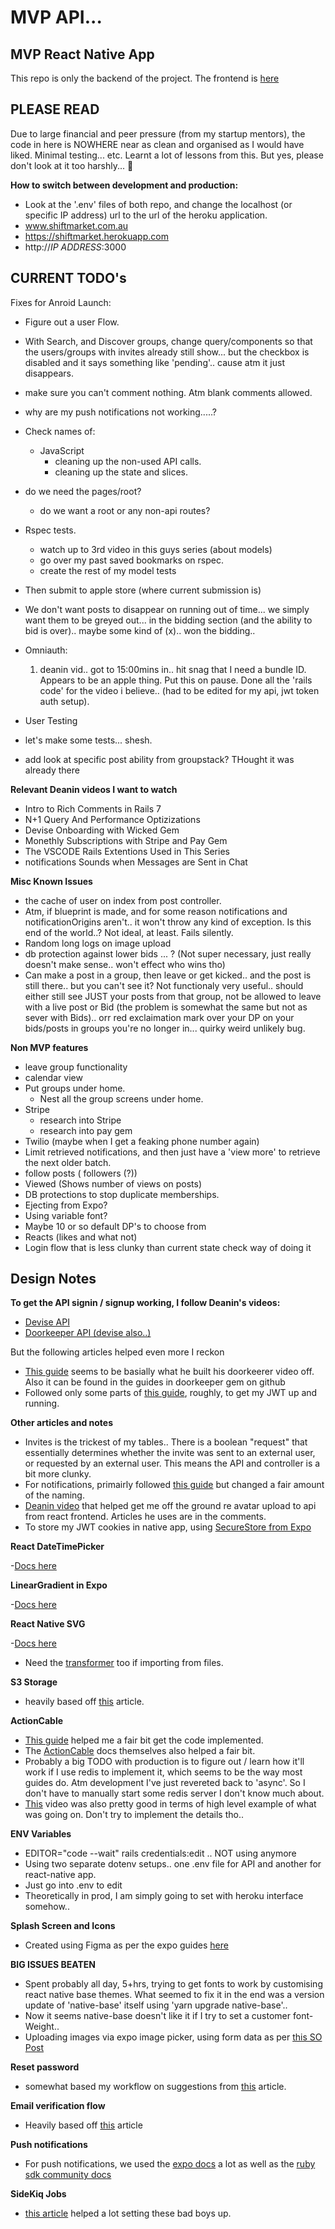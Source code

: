# MVP API...

## MVP React Native App

This repo is only the backend of the project. The frontend is [here](https://github.com/macla7/materialUI)

## PLEASE READ

Due to large financial and peer pressure (from my startup mentors), the code in here is NOWHERE near as clean and organised as I would have liked. Minimal testing... etc. Learnt a lot of lessons from this. But yes, please don't look at it too harshly... 🙂

**How to switch between development and production:**

- Look at the '.env' files of both repo, and change the localhost (or specific IP address) url to the url of the heroku application.
- www.shiftmarket.com.au
- https://shiftmarket.herokuapp.com
- http://_IP ADDRESS_:3000

## CURRENT TODO's

Fixes for Anroid Launch:

- Figure out a user Flow.
- With Search, and Discover groups, change query/components so that the users/groups with invites already still show... but the checkbox is disabled and it says something like 'pending'.. cause atm it just disappears.
- make sure you can't comment nothing. Atm blank comments allowed.
- why are my push notifications not working.....?
- Check names of:
  - JavaScript
    - cleaning up the non-used API calls.
    - cleaning up the state and slices.
- do we need the pages/root?
  - do we want a root or any non-api routes?
- Rspec tests.
  - watch up to 3rd video in this guys series (about models)
  - go over my past saved bookmarks on rspec.
  - create the rest of my model tests
- Then submit to apple store (where current submission is)
- We don't want posts to disappear on running out of time... we simply want them to be greyed out... in the bidding section (and the ability to bid is over).. maybe some kind of (x).. won the bidding..
- Omniauth:

  1. deanin vid.. got to 15:00mins in.. hit snag that I need a bundle ID. Appears to be an apple thing. Put this on pause. Done all the 'rails code' for the video i believe.. (had to be edited for my api, jwt token auth setup).

- User Testing
- let's make some tests... shesh.
- add look at specific post ability from groupstack? THought it was already there

**Relevant Deanin videos I want to watch**

- Intro to Rich Comments in Rails 7
- N+1 Query And Performance Optizizations
- Devise Onboarding with Wicked Gem
- Monethly Subscriptions with Stripe and Pay Gem
- The VSCODE Rails Extentions Used in This Series
- notifications Sounds when Messages are Sent in Chat

**Misc Known Issues**

- the cache of user on index from post controller.
- Atm, if blueprint is made, and for some reason notifications and notificationOrigins aren't.. it won't throw any kind of exception. Is this end of the world..? Not ideal, at least. Fails silently.
- Random long logs on image upload
- db protection against lower bids ... ? (Not super necessary, just really doesn't make sense.. won't effect who wins tho)
- Can make a post in a group, then leave or get kicked.. and the post is still there.. but you can't see it? Not functionaly very useful.. should either still see JUST your posts from that group, not be allowed to leave with a live post or Bid (the problem is somewhat the same but not as sever with Bids).. orr red exclaimation mark over your DP on your bids/posts in groups you're no longer in... quirky weird unlikely bug.

**Non MVP features**

- leave group functionality
- calendar view
- Put groups under home.
  - Nest all the group screens under home.
- Stripe
  - research into Stripe
  - research into pay gem
- Twilio (maybe when I get a feaking phone number again)
- Limit retrieved notifications, and then just have a 'view more' to retrieve the next older batch.
- follow posts ( followers (?))
- Viewed (Shows number of views on posts)
- DB protections to stop duplicate memberships.
- Ejecting from Expo?
- Using variable font?
- Maybe 10 or so default DP's to choose from
- Reacts (likes and what not)
- Login flow that is less clunky than current state check way of doing it

## Design Notes

**To get the API signin / signup working, I follow Deanin's videos:**

- [Devise API](https://www.youtube.com/watch?v=PqizV5l1yFE&ab_channel=Deanin)
- [Doorkeeper API (devise also..)](https://www.youtube.com/watch?v=Kwm4Edvlqhw&ab_channel=Deanin)

But the following articles helped even more I reckon

- [This guide](https://rubyyagi.com/rails-api-authentication-devise-doorkeeper/) seems to be basially what he built his doorkeerer video off. Also it can be found in the guides in doorkeeper gem on github
- Followed only some parts of [this guide](https://www.bluebash.co/blog/rails-6-7-api-authentication-with-jwt/), roughly, to get my JWT up and running.

**Other articles and notes**

- Invites is the trickest of my tables.. There is a boolean "request" that essentially determines whether the invite was sent to an external user, or requested by an external user. This means the API and controller is a bit more clunky.
- For notifications, primairly followed [this guide](https://tannguyenit95.medium.com/designing-a-notification-system-1da83ca971bc) but changed a fair amount of the naming.
- [Deanin video](https://www.youtube.com/watch?v=_rLMRd676-I&ab_channel=Deanin) that helped get me off the ground re avatar upload to api from react frontend. Articles he uses are in the comments.
- To store my JWT cookies in native app, using [SecureStore from Expo](https://docs.expo.dev/versions/latest/sdk/securestore/)

**React DateTimePicker**

-[Docs here](https://github.com/react-native-datetimepicker/datetimepicker)

**LinearGradient in Expo**

-[Docs here](https://docs.expo.dev/versions/latest/sdk/linear-gradient/#usage)

**React Native SVG**

-[Docs here](https://github.com/react-native-svg/react-native-svg#use-with-svg-files)

- Need the [transformer](https://github.com/kristerkari/react-native-svg-transformer#installation-and-configuration) too if importing from files.

**S3 Storage**

- heavily based off [this](https://www.honeybadger.io/blog/rails-app-aws-s3/) article.

**ActionCable**

- [This guide](https://dev.to/tegandbiscuits/using-action-cable-with-react-native-jk0) helped me a fair bit get the code implemented.
- The [ActionCable](https://guides.rubyonrails.org/action_cable_overview.html) docs themselves also helped a fair bit.
- Probably a big TODO with production is to figure out / learn how it'll work if I use redis to implement it, which seems to be the way most guides do. Atm development I've just revereted back to 'async'. So I don't have to manually start some redis server I don't know much about.
- [This](https://www.youtube.com/watch?v=NwQEZXnVXJ8&ab_channel=SaloniMehta) video was also pretty good in terms of high level example of what was going on. Don't try to implement the details tho..

**ENV Variables**

- EDITOR="code --wait" rails credentials:edit .. NOT using anymore
- Using two separate dotenv setups.. one .env file for API and another for react-native app.
- Just go into .env to edit
- Theoretically in prod, I am simply going to set with heroku interface somehow..

**Splash Screen and Icons**

- Created using Figma as per the expo guides [here](https://docs.expo.dev/guides/app-icons/)

**BIG ISSUES BEATEN**

- Spent probably all day, 5+hrs, trying to get fonts to work by customising react native base themes. What seemed to fix it in the end was a version update of 'native-base' itself using 'yarn upgrade native-base'..
- Now it seems native-base doesn't like it if I try to set a customer font-Weight..
- Uploading images via expo image picker, using form data as per [this SO Post](https://stackoverflow.com/a/46740071/17632294)

**Reset password**

- somewhat based my workflow on suggestions from [this](https://www.truemark.dev/blog/reset-password-in-react-and-rails/) article.

**Email verification flow**

- Heavily based off [this](https://coderwall.com/p/u56rra/ruby-on-rails-user-signup-email-confirmation-tutorial) article

**Push notifications**

- For push notifications, we used the [expo docs](https://docs.expo.dev/push-notifications/push-notifications-setup/) a lot as well as the [ruby sdk community docs](https://github.com/expo-community/expo-server-sdk-ruby)

**SideKiq Jobs**

- [this article](https://prabinpoudel.com.np/articles/setup-active-job-with-sidekiq-in-rails/) helped a lot setting these bad boys up.
